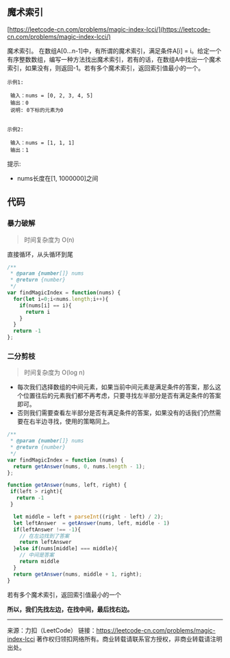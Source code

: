 ## 魔术索引

[https://leetcode-cn.com/problems/magic-index-lcci/](https://leetcode-cn.com/problems/magic-index-lcci/)



魔术索引。 在数组A[0...n-1]中，有所谓的魔术索引，满足条件A[i] = i。给定一个有序整数数组，编写一种方法找出魔术索引，若有的话，在数组A中找出一个魔术索引，如果没有，则返回-1。若有多个魔术索引，返回索引值最小的一个。

```
示例1:

 输入：nums = [0, 2, 3, 4, 5]
 输出：0
 说明: 0下标的元素为0
 
 
示例2:

 输入：nums = [1, 1, 1]
 输出：1
```


提示:

* nums长度在[1, 1000000]之间





## 代码



### 暴力破解

> 时间复杂度为 O(n)

直接循环，从头循环到尾



```js
/**
 * @param {number[]} nums
 * @return {number}
 */
var findMagicIndex = function(nums) {
  for(let i=0;i<nums.length;i++){
    if(nums[i] == i){
      return i
    }
  }
  return -1 
};


```





### 二分剪枝

> 时间复杂度为 O(log n)



* 每次我们选择数组的中间元素，如果当前中间元素是满足条件的答案，那么这个位置往后的元素我们都不再考虑，只要寻找左半部分是否有满足条件的答案即可。
* 否则我们需要查看左半部分是否有满足条件的答案，如果没有的话我们仍然需要在右半边寻找，使用的策略同上。







```js
/**
 * @param {number[]} nums
 * @return {number}
 */
var findMagicIndex = function (nums) {
  return getAnswer(nums, 0, nums.length - 1);
};

function getAnswer(nums, left, right) {
 if(left > right){
   return -1 
 }

  let middle = left + parseInt((right - left) / 2);
  let leftAnswer  = getAnswer(nums, left, middle - 1)
  if(leftAnswer !== -1){
    // 在左边找到了答案
    return leftAnswer
  }else if(nums[middle] === middle){
    // 中间是答案
    return middle
  }
  return getAnswer(nums, middle + 1, right);
}
```

若有多个魔术索引，返回索引值最小的一个

**所以，我们先找左边，在找中间，最后找右边。**









----

来源：力扣（LeetCode）
链接：https://leetcode-cn.com/problems/magic-index-lcci
著作权归领扣网络所有。商业转载请联系官方授权，非商业转载请注明出处。